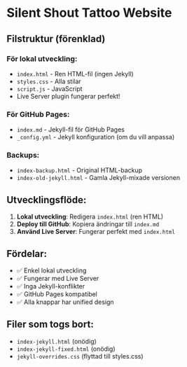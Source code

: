 # Silent Shout Tattoo Website

## Filstruktur (förenklad)

### För lokal utveckling:
- `index.html` - Ren HTML-fil (ingen Jekyll)
- `styles.css` - Alla stilar
- `script.js` - JavaScript
- Live Server plugin fungerar perfekt!

### För GitHub Pages:
- `index.md` - Jekyll-fil för GitHub Pages
- `_config.yml` - Jekyll konfiguration (om du vill anpassa)

### Backups:
- `index-backup.html` - Original HTML-backup
- `index-old-jekyll.html` - Gamla Jekyll-mixade versionen

## Utvecklingsflöde:

1. **Lokal utveckling**: Redigera `index.html` (ren HTML)
2. **Deploy till GitHub**: Kopiera ändringar till `index.md` 
3. **Använd Live Server**: Fungerar perfekt med `index.html`

## Fördelar:
- ✅ Enkel lokal utveckling
- ✅ Fungerar med Live Server
- ✅ Inga Jekyll-konflikter
- ✅ GitHub Pages kompatibel
- ✅ Alla knappar har unified design

## Filer som togs bort:
- `index-jekyll.html` (onödig)
- `index-jekyll-fixed.html` (onödig)  
- `jekyll-overrides.css` (flyttad till styles.css)
